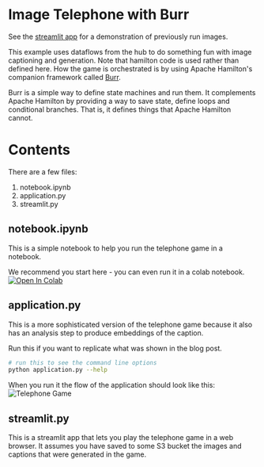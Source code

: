 # Image Telephone with Burr

See the [streamlit app](https://image-telephone.streamlit.app) for a demonstration
of previously run images.

This example uses dataflows from the hub to do something fun with image captioning and generation.
Note that hamilton code is used rather than defined here. How the game is orchestrated
is by using Apache Hamilton's companion framework called [Burr](https://github.com/apache/burr).

Burr is a simple way to define state machines and run them. It complements Apache Hamilton by providing
a way to save state, define loops and conditional branches. That is, it defines things that Apache Hamilton
cannot.

# Contents

There are a few files:

1. notebook.ipynb
2. application.py
3. streamlit.py

## notebook.ipynb
This is a simple notebook to help you run the telephone game in a notebook.

We recommend you start here - you can even run it in a colab notebook.
<a target="_blank" href="https://colab.research.google.com/github/DAGWorks-Inc/hamilton/blob/main/examples/LLM_Workflows/image_telephone/notebook.ipynb">
  <img src="https://colab.research.google.com/assets/colab-badge.svg" alt="Open In Colab"/>
</a>

## application.py
This is a more sophisticated version of the telephone game because it also
has an analysis step to produce embeddings of the caption.

Run this if you want to replicate what was shown in the blog post.
```bash
# run this to see the command line options
python application.py --help
```
When you run it the flow of the application should look like this:
![Telephone Game](statemachine.png)

## streamlit.py
This is a streamlit app that lets you play the telephone game in a web browser.
It assumes you have saved to some S3 bucket the images and captions that were generated
in the game.
